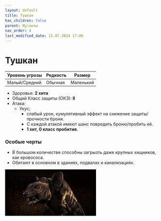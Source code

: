 ```yaml
---
layout: default
title: Тушкан
has_children: false
parent: Мутанты
nav_order: 4
last_modified_date: 12.07.2024 17:00
---
```


# Тушкан

| Уровень угрозы | Редкость | Размер    |
|----------------|----------|-----------|
| Малый/Средний  | Обычная  | Маленький |

- Здоровье: **2 хита**
- Общий Класс защиты (ОКЗ): **II**
- Атака:
    - Укус;
        - слабый урон, кумулятивный эффект на снижение защиты/прочности брони.
        - С каждой атакой имеют шанс повредить броню/пробить её.
        - **1 хит, 0 класс пробития.**

### Особые черты

- В большом количестве способны загрызть даже крупных хищников, как кровососа.
- Обитают в основном в зданиях, подвалах и канализациях.

<img src="https://github.com/ivatar39/stalker-ttrpg/blob/main/assets/images/monsters/rodent.webp?raw=true" alt="rodent" width="300"/>
